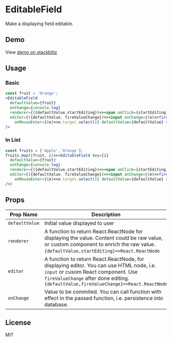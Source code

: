 # EditableField
Make a displaying field editable.

## Demo
View [demo on stackblitz](https://stackblitz.com/github/tsenyi/EditableField)

## Usage
### Basic
```jsx
const fruit = 'Orange';
<EditableField 
  defaultValue={fruit} 
  onChange={console.log}
  renderer={({defaultValue,startEditing})=><span onClick={startEditing}>{defaultValue}</span>} 
  editor={({defaultValue, fireValueChange})=><input onChange={(e)=>fireValueChange(e,e.target.value)} 
    onMouseEnter={(e)=>e.target.select()} defaultValue={defaultValue} style={{border:'none'}}/>} 
/>
```


### In List
```jsx
const fruits = ['Apple','Orange'];
fruits.map((fruit, i)=><EditableField key={i}
  defaultValue={fruit} 
  onChange={console.log}
  renderer={({defaultValue,startEditing})=><span onClick={startEditing}>{defaultValue}</span>} 
  editor={({defaultValue, fireValueChange})=><input onChange={(e)=>fireValueChange(e,e.target.value)} 
    onMouseEnter={(e)=>e.target.select()} defaultValue={defaultValue} style={{border:'none'}}/>} 
/>)
```

## Props
|Prop Name|Description|
|---|---|
|`defaultValue`|Initial value displayed to user|
|`renderer`|A function to return React.ReactNode for displaying the value. Content could be raw value, or custom component to enrich the raw value. `{defaultValue,startEditing}=>React.ReactNode`　|
|`editor`|A function to return React.ReactNode, for displaying editor. You can use HTML node, i.e. `input` or cusom React component. Use `fireValueChange` after done editing.`{defaultValue,fireValueChange}=>React.ReactNode`|
|`onChange`|Value to be commited. You can call function with effect in the passed function, i.e. persistence into database.|

## License
MIT

